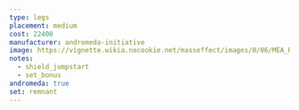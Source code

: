 ```yaml
---
type: legs
placement: medium
cost: 22400
manufacturer: andromeda-initiative
image: https://vignette.wikia.nocookie.net/masseffect/images/0/06/MEA_Remnant_Reborn_Legs.png/revision/latest/scale-to-width-down/350?cb=20180513015108
notes:
  - shield_jumpstart
  - set_bonus
andromeda: true
set: remnant
---
```

